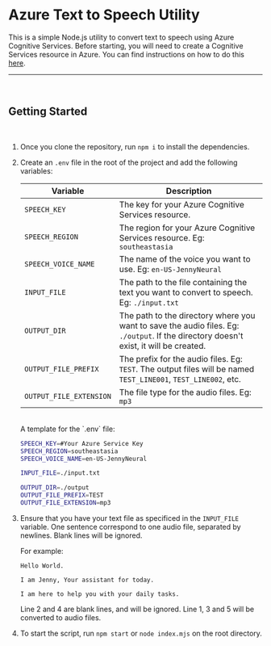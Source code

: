 # Azure Text to Speech Utility

This is a simple Node.js utility to convert text to speech using Azure Cognitive Services. Before starting, you will need to create a Cognitive Services resource in Azure. You can find instructions on how to do this [here](https://learn.microsoft.com/en-gb/azure/cognitive-services/speech-service/get-started-text-to-speech).


---
<br>

## Getting Started
<br>

1. Once you clone the repository, run `npm i` to install the dependencies.
   
2. Create an `.env` file in the root of the project and add the following variables:

    | Variable | Description |
    | --- | --- |
    | `SPEECH_KEY` | The key for your Azure Cognitive Services resource. |
    | `SPEECH_REGION` | The region for your Azure Cognitive Services resource. Eg: `southeastasia` |
    | `SPEECH_VOICE_NAME` | The name of the voice you want to use. Eg: `en-US-JennyNeural` |
    | `INPUT_FILE` | The path to the file containing the text you want to convert to speech. Eg: `./input.txt` |
    | `OUTPUT_DIR` | The path to the directory where you want to save the audio files. Eg: `./output`. If the directory doesn't exist, it will be created. |
    | `OUTPUT_FILE_PREFIX` | The prefix for the audio files. Eg: `TEST`. The output files will be named `TEST_LINE001`, `TEST_LINE002`, etc. |
    | `OUTPUT_FILE_EXTENSION` | The file type for the audio files. Eg: `mp3` |
    
    <br>
    A template for the `.env` file: 

    <br>

    ```bash
    SPEECH_KEY=#Your Azure Service Key
    SPEECH_REGION=southeastasia
    SPEECH_VOICE_NAME=en-US-JennyNeural

    INPUT_FILE=./input.txt

    OUTPUT_DIR=./output
    OUTPUT_FILE_PREFIX=TEST
    OUTPUT_FILE_EXTENSION=mp3
    ```

1. Ensure that you have your text file as specificed in the `INPUT_FILE` variable. One sentence correspond to one audio file, separated by newlines. Blank lines will be ignored.
   
    For example:

    ```
    Hello World.

    I am Jenny, Your assistant for today.

    I am here to help you with your daily tasks.
    ```

    Line 2 and 4 are blank lines, and will be ignored. Line 1, 3 and 5 will be converted to audio files.

4. To start the script, run `npm start` or `node index.mjs` on the root directory.
